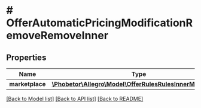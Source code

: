 # # OfferAutomaticPricingModificationRemoveRemoveInner

## Properties

Name | Type | Description | Notes
------------ | ------------- | ------------- | -------------
**marketplace** | [**\Phobetor\Allegro\Model\OfferRulesRulesInnerMarketplace**](OfferRulesRulesInnerMarketplace.md) |  |

[[Back to Model list]](../../README.md#models) [[Back to API list]](../../README.md#endpoints) [[Back to README]](../../README.md)
